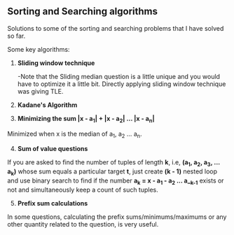 ## Sorting and Searching algorithms

Solutions to some of the sorting and searching problems that I have solved so far.

Some key algorithms:

1. **Sliding window technique**

     -Note that the Sliding median question is a little unique and you would have to optimize it a little bit. Directly applying sliding window technique was giving TLE.
  
2. **Kadane's Algorithm**

3. **Minimizing the sum |x - a<sub>1</sub>| + |x - a<sub>2</sub>| ... |x - a<sub>n</sub>|**

  Minimized when x is the median of a<sub>1</sub>, a<sub>2</sub> ... a<sub>n</sub>.

4. **Sum of value questions**

  If you are asked to find the number of tuples of length **k**, i.e, **(a<sub>1</sub>, a<sub>2</sub>, a<sub>3</sub>, ... a<sub>k</sub>)** whose sum equals a particular target **t**, just create **(k - 1)** nested loop and use binary search to find if the number **a<sub>k</sub> = x - a<sub>1</sub> - a<sub>2</sub> ... a_<sub>k-1</sub>** exists or not and simultaneously keep a count of such tuples.
  

5. **Prefix sum calculations**

  In some questions, calculating the prefix sums/minimums/maximums or any other quantity related to the question, is very useful.
